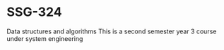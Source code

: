 # SSG-324
Data structures and algorithms
This is a second semester year 3 course under system engineering
